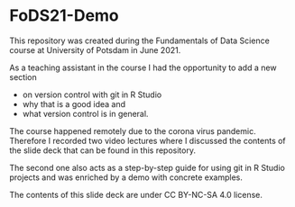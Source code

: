 # FoDS21-Demo

This repository was created during the Fundamentals of Data Science course at University of Potsdam in June 2021.

As a teaching assistant in the course I had the opportunity to add a new section

- on version control with git in R Studio
- why that is a good idea and
- what version control is in general.

The course happened remotely due to the corona virus pandemic. Therefore I recorded two video lectures where I discussed the contents of the slide deck that can be found in this repository.

The second one also acts as a step-by-step guide for using git in R Studio projects and was enriched by a demo with concrete examples.

The contents of this slide deck are under CC BY-NC-SA 4.0 license.
